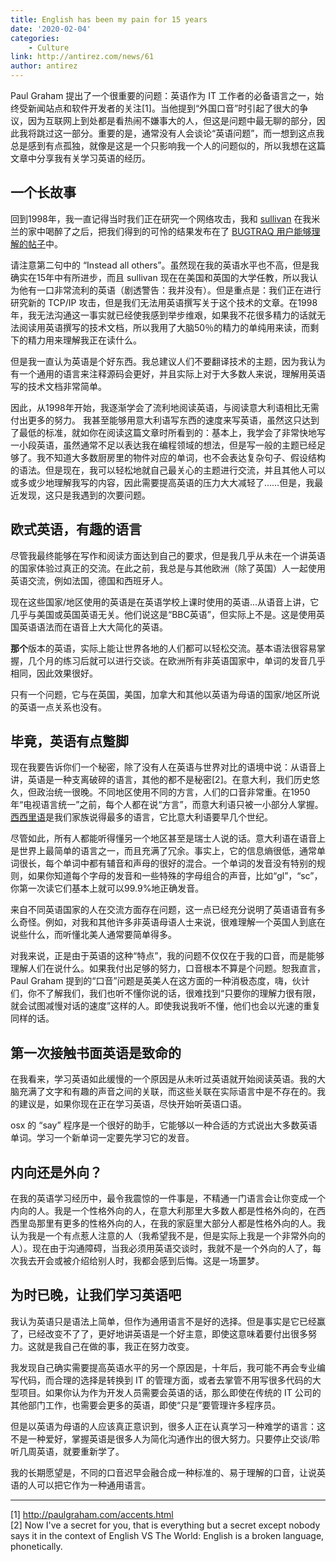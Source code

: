 ```yaml
---
title: English has been my pain for 15 years
date: '2020-02-04'
categories:
    - Culture
link: http://antirez.com/news/61
author: antirez
---
```


Paul Graham 提出了一个很重要的问题：英语作为 IT 工作者的必备语言之一，始终受新闻站点和软件开发者的关注[1]。当他提到“外国口音”时引起了很大的争议，因为互联网上到处都是看热闹不嫌事大的人，但这是问题中最无聊的部分，因此我将跳过这一部分。重要的是，通常没有人会谈论“英语问题”，而一想到这点我总是感到有点孤独，就像是这是一个只影响我一个人的问题似的，所以我想在这篇文章中分享我有关学习英语的经历。

一个长故事
---

回到1998年，我一直记得当时我们正在研究一个网络攻击，我和 [sullivan](http://www.isg.rhul.ac.uk/sullivan/) 在我米兰的家中喝醉了之后，把我们得到的可怜的结果发布在了 [BUGTRAQ 用户能够理解的帖子](http://seclists.org/bugtraq/1998/Dec/79)中。

请注意第二句中的 “Instead all others”。虽然现在我的英语水平也不高，但是我确实在15年中有所进步，而且 sullivan 现在在美国和英国的大学任教，所以我认为他有一口非常流利的英语（剧透警告：我并没有）。但是重点是：我们正在进行研究新的 TCP/IP 攻击，但是我们无法用英语撰写关于这个技术的文章。在1998年，我无法沟通这一事实就已经使我感到举步维艰，如果我不花很多精力的话就无法阅读用英语撰写的技术文档，所以我用了大脑50％的精力的单纯用来读，而剩下的精力用来理解我正在读什么。

但是我一直认为英语是个好东西。我总建议人们不要翻译技术的主题，因为我认为有一个通用的语言来注释源码会更好，并且实际上对于大多数人来说，理解用英语写的技术文档非常简单。

因此，从1998年开始，我逐渐学会了流利地阅读英语，与阅读意大利语相比无需付出更多的努力。
我甚至能够用意大利语写东西的速度来写英语，虽然这只达到了最低的标准，就如你在阅读这篇文章时所看到的：基本上，我学会了非常快地写一小段英语，虽然通常不足以表达我在编程领域的想法，但是写一般的主题已经足够了。我不知道大多数厨房里的物件对应的单词，也不会表达复杂句子、假设结构的语法。但是现在，我可以轻松地就自己最关心的主题进行交流，并且其他人可以或多或少地理解我写的内容，因此需要提高英语的压力大大减轻了……但是，我最近发现，这只是我遇到的次要问题。

欧式英语，有趣的语言
---

尽管我最终能够在写作和阅读方面达到自己的要求，但是我几乎从未在一个讲英语的国家体验过真正的交流。在此之前，我总是与其他欧洲（除了英国）人一起使用英语交流，例如法国，德国和西班牙人。

现在这些国家/地区使用的英语是在英语学校上课时使用的英语...从语音上讲，它几乎与美国或英国英语无关。他们说这是“BBC英语”，但实际上不是。这是使用英国英语语法而在语音上大大简化的英语。

**那个**版本的英语，实际上能让世界各地的人们都可以轻松交流。基本语法很容易掌握，几个月的练习后就可以进行交谈。在欧洲所有非英语国家中，单词的发音几乎相同，因此效果很好。

只有一个问题，它与在英国，美国，加拿大和其他以英语为母语的国家/地区所说的英语一点关系也没有。

毕竟，英语有点蹩脚
---

现在我要告诉你们一个秘密，除了没有人在英语与世界对比的语境中说：从语音上讲，英语是一种支离破碎的语言，其他的都不是秘密[2]。在意大利，我们历史悠久，但政治统一很晚。不同地区使用不同的方言，人们的口音非常重。在1950年“电视语言统一”之前，每个人都在说“方言”，而意大利语只被一小部分人掌握。[西西里语](http://en.wikipedia.org/wiki/Sicilian_language)是我们家族说得最多的语言，它比意大利语要早几个世纪。

尽管如此，所有人都能听得懂另一个地区甚至是瑞士人说的话。意大利语在语音上是世界上最简单的语言之一，而且充满了冗余。事实上，它的信息熵很低，通常单词很长，每个单词中都有辅音和声母的很好的混合。一个单词的发音没有特别的规则，如果你知道每个字母的发音和一些特殊的字母组合的声音，比如“gl<vocal>”，“sc<vocal>”，你第一次读它们基本上就可以99.9%地正确发音。

来自不同英语国家的人在交流方面存在问题，这一点已经充分说明了英语语音有多么奇怪。例如，对我和其他许多非英语母语人士来说，很难理解一个英国人到底在说些什么，而听懂北美人通常要简单得多。

对我来说，正是由于英语的这种“特点”，我的问题不仅仅在于我的口音，而是能够理解人们在说什么。如果我付出足够的努力，口音根本不算是个问题。恕我直言，Paul Graham 提到的“口音”问题是英美人在这方面的一种消极态度，嗨，伙计们，你不了解我们，我们也听不懂你说的话，很难找到“只要你的理解力很有限，就会试图减慢对话的速度”这样的人。即使我说我听不懂，他们也会以光速的重复同样的话。

第一次接触书面英语是致命的
---

在我看来，学习英语如此缓慢的一个原因是从未听过英语就开始阅读英语。我的大脑充满了文字和有趣的声音之间的关联，而这些关联在实际语言中是不存在的。我的建议是，如果你现在正在学习英语，尽快开始听英语口语。

osx 的 “say” 程序是一个很好的助手，它能够以一种合适的方式说出大多数英语单词。学习一个新单词一定要先学习它的发音。

内向还是外向？
---

在我的英语学习经历中，最令我震惊的一件事是，不精通一门语言会让你变成一个内向的人。我是一个性格外向的人，在意大利那里大多数人都是性格外向的，在西西里岛那里有更多的性格外向的人，在我的家庭里大部分人都是性格外向的人。我认为我是一个有点惹人注意的人（我希望我不是，但是实际上我是一个非常外向的人）。现在由于沟通障碍，当我必须用英语交谈时，我就不是一个外向的人了，每次我去开会或被介绍给别人时，我都会感到后悔。这是一场噩梦。

为时已晚，让我们学习英语吧
---

我认为英语只是语法上简单，但作为通用语言不是好的选择。但是事实是它已经赢了，已经改变不了了，更好地讲英语是一个好主意，即使这意味着要付出很多努力。这就是我自己在做的事，我正在努力改变。

我发现自己确实需要提高英语水平的另一个原因是，十年后，我可能不再会专业编写代码，而合理的选择是转换到 IT 的管理方面，或者去掌管不用写很多代码的大型项目。如果你认为作为开发人员需要会英语的话，那么即使在传统的 IT 公司的其他部门工作，也需要会更多的英语，即使“只是”要管理许多程序员。

但是以英语为母语的人应该真正意识到，很多人正在认真学习一种难学的语言：这不是一种爱好，掌握英语是很多人为简化沟通作出的很大努力。只要停止交谈/聆听几周英语，就要重新学了。

我的长期愿望是，不同的口音迟早会融合成一种标准的、易于理解的口音，让说英语的人可以把它作为一种通用语言。

---

[1] http://paulgraham.com/accents.html  
[2] Now I've a secret for you, that is everything but a secret except nobody says it in the context of English VS The World: English is a broken language, phonetically.